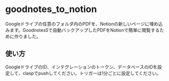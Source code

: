 # goodnotes_to_notion
Googleドライブの任意のフォルダ内のPDFを、Notionの新しいページに埋め込みます。Goodnotes5で自動バックアップしたPDFをNotionで簡単に閲覧するために作りました。
## 使い方
GoogleドライブのID、インテグレーションのトークン、データベースのIDを設定して、claspでpushしてください。トリガーは1分ごとに設定してください。
